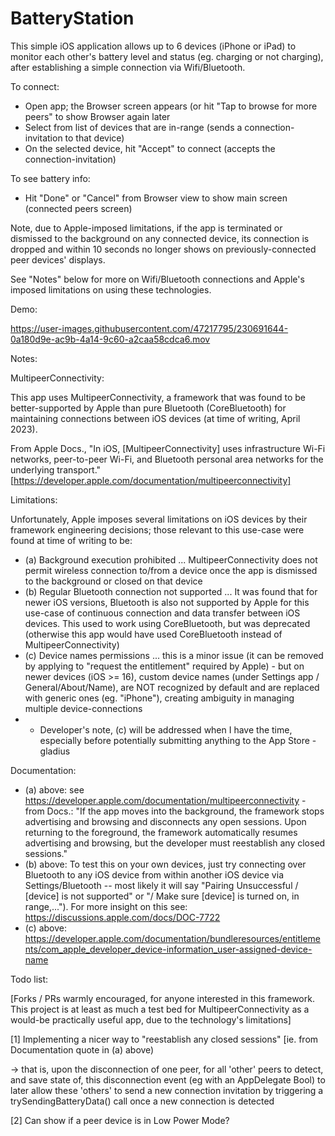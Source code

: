 # BatteryStation

This simple iOS application allows up to 6 devices (iPhone or iPad) to monitor each other's battery level and status (eg. charging or not charging),
after establishing a simple connection via Wifi/Bluetooth.

To connect:

- Open app; the Browser screen appears (or hit "Tap to browse for more peers" to show Browser again later
- Select from list of devices that are in-range (sends a connection-invitation to that device)
- On the selected device, hit "Accept" to connect (accepts the connection-invitation)

To see battery info:

- Hit "Done" or "Cancel" from Browser view to show main screen (connected peers screen)

Note, due to Apple-imposed limitations, if the app is terminated or dismissed to the background on any connected device, its connection is dropped and within 10 seconds no longer shows on previously-connected peer devices' displays.

See "Notes" below for more on Wifi/Bluetooth connections and Apple's imposed limitations on using these technologies.

Demo:

https://user-images.githubusercontent.com/47217795/230691644-0a180d9e-ac9b-4a14-9c60-a2caa58cdca6.mov


Notes:

MultipeerConnectivity:

This app uses MultipeerConnectivity, a framework that was found to be better-supported by Apple than pure Bluetooth (CoreBluetooth) for maintaining connections between iOS devices (at time of writing, April 2023).

From Apple Docs., "In iOS, [MultipeerConnectivity] uses infrastructure Wi-Fi networks, peer-to-peer Wi-Fi, and Bluetooth personal area networks for the underlying transport." [https://developer.apple.com/documentation/multipeerconnectivity]

Limitations:

Unfortunately, Apple imposes several limitations on iOS devices by their framework engineering decisions; those relevant to this use-case were found at time of writing to be:
- (a) Background execution prohibited ... MultipeerConnectivity does not permit wireless connection to/from a device once the app is dismissed to the background or closed on that device
- (b) Regular Bluetooth connection not supported ... It was found that for newer iOS versions, Bluetooth is also not supported by Apple for this use-case of continuous connection and data transfer between iOS devices. This used to work using CoreBluetooth, but was deprecated (otherwise this app would have used CoreBluetooth instead of MultipeerConnectivity)
- (c) Device names permissions ... this is a minor issue (it can be removed by applying to "request the entitlement" required by Apple) - but on newer devices (iOS >= 16), custom device names (under Settings app / General/About/Name), are NOT recognized by default and are replaced with generic ones (eg. "iPhone"), creating ambiguity in managing multiple device-connections
- * Developer's note, (c) will be addressed when I have the time, especially before potentially submitting anything to the App Store -gladius

Documentation:

- (a) above: see  https://developer.apple.com/documentation/multipeerconnectivity - from Docs.: "If the app moves into the background, the framework stops advertising and browsing and disconnects any open sessions. Upon returning to the foreground, the framework automatically resumes advertising and browsing, but the developer must reestablish any closed sessions."
- (b) above: To test this on your own devices, just try connecting over Bluetooth to any iOS device from within another iOS device via Settings/Bluetooth -- most likely it will say "Pairing Unsuccessful / [device] is not supported" or "/ Make sure [device] is turned on, in range,..."). For more insight on this see: https://discussions.apple.com/docs/DOC-7722
- (c) above: https://developer.apple.com/documentation/bundleresources/entitlements/com_apple_developer_device-information_user-assigned-device-name

Todo list: 

[Forks / PRs warmly encouraged, for anyone interested in this framework. This project is at least as much a test bed for MultipeerConnectivity as a would-be practically useful app, due to the technology's limitations]

[1] Implementing a nicer way to "reestablish any closed sessions" [ie. from Documentation quote in (a) above) 

-> that is, upon the disconnection of one peer, for all 'other' peers to detect, and save state of, this disconnection event (eg with an AppDelegate Bool) to later allow these 'others' to send a new connection invitation by triggering a trySendingBatteryData() call once a new connection is detected

[2] Can show if a peer device is in Low Power Mode?
